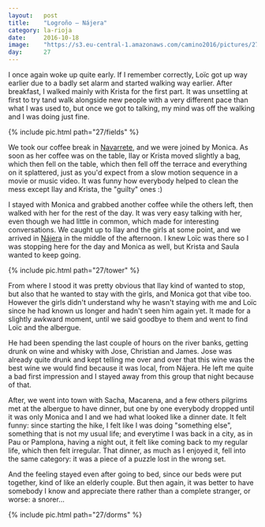```yaml
---
layout:   post
title:    "Logroño — Nájera"
category: la-rioja
date:     2016-10-18
image:    "https://s3.eu-central-1.amazonaws.com/camino2016/pictures/27/fields.jpg"
day:      27
---
```


I once again woke up quite early. If I remember correctly, Loïc got up way earlier due to a badly set alarm and started walking way earlier. After breakfast, I walked mainly with Krista for the first part. It was unsettling at first to try tand walk alongside new people with a very different pace than what I was used to, but once we got to talking, my mind was off the walking and I was doing just fine.

{% include pic.html path="27/fields" %}

We took our coffee break in [Navarrete](https://www.google.fr/maps/place/26370+Navarrete,+La+Rioja,+Espagne/@42.4290673,-2.570181,15z/data=!3m1!4b1!4m5!3m4!1s0xd45513f2e99cb57:0x65b5716e30e2aafb!8m2!3d42.429792!4d-2.5619602?hl=fr), and we were joined by Monica. As soon as her coffee was on the table, Ilay or Krista moved slightly a bag, which then fell on the table, which then fell off the terrace and everything on it splattered, just as you'd expect from a slow motion sequence in a movie or music video. It was funny how everybody helped to clean the mess except Ilay and Krista, the "guilty" ones :)

I stayed with Monica and grabbed another coffee while the others left, then walked with her for the rest of the day. It was very easy talking with her, even though we had little in common, which made for interesting conversations. We caught up to Ilay and the girls at some point, and we arrived in [Nájera](https://www.google.fr/maps/place/26300+N%C3%A1jera,+La+Rioja,+Espagne/@42.4157725,-2.73912,15z/data=!3m1!4b1!4m5!3m4!1s0xd455c48d3f063d5:0xb7ea89a98a0bb30f!8m2!3d42.4167402!4d-2.7294615?hl=fr) in the middle of the afternoon. I knew Loïc was there so I was stopping here for the day and Monica as well, but Krista and Saula wanted to keep going.

{% include pic.html path="27/tower" %}

From where I stood it was pretty obvious that Ilay kind of wanted to stop, but also that he wanted to stay with the girls, and Monica got that vibe too. However the girls didn't understand why he wasn't staying with me and Loïc since he had known us longer and hadn't seen him again yet. It made for a slightly awkward moment, until we said goodbye to them and went to find Loïc and the albergue.

He had been spending the last couple of hours on the river banks, getting drunk on wine and whisky with Jose, Christian and James. Jose was already quite drunk and kept telling me over and over that this wine was the best wine we would find because it was local, from Nájera. He left me quite a bad first impression and I stayed away from this group that night because of that.

After, we went into town with Sacha, Macarena, and a few others pilgrims met at the albergue to have dinner, but one by one everybody dropped until it was only Monica and I and we had what looked like a dinner date. It felt funny: since starting the hike, I felt like I was doing "something else", something that is not my usual life; and everytime I was back in a city, as in Pau or Pamplona, having a night out, it felt like coming back to my regular life, which then felt irregular. That dinner, as much as I enjoyed it, fell into the same category: it was a piece of a puzzle lost in the wrong set.

And the feeling stayed even after going to bed, since our beds were put together, kind of like an elderly couple. But then again, it was better to have somebody I know and appreciate there rather than a complete stranger, or worse: a snorer...

{% include pic.html path="27/dorms" %}
